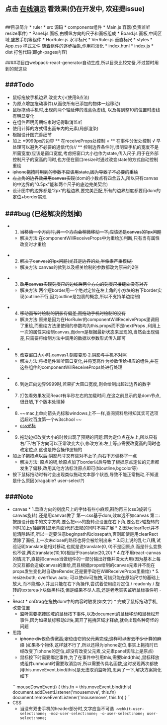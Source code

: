 ## 点击 [在线演示](http://iny7.com/ruler/) 看效果(仍在开发中, 欢迎提issue)
<br />
##目录简介
 * ruler
   * src 源码
     * components组件
       * Main.js 容器(负责监听resize事件)
       * Panel.js 面板,由横纵方向的尺子和画板组成
       * Board.js 画板,中间区域,盛放手机等组件
       * HorRuler.js 水平标尺
       * VerRuler.js 垂直标尺 
    * styles 
       * App.css 样式文件 随着组件的逐步抽象,作用将淡化
    * index.html
    * index.js
   * dist 打包代码(即gh-pages内容)
   
 ####项目由webpack-react-generator自动生成,所以目录比较完备,不过暂时用到的就这些

###Todo
---
 * 鼠标拖放手机边界,改变大小(使用8点法)
 * 为原点增加拖动事件(从而使所有已添加的物体一起移动)
 * 鼠标拖动手机时,出现向两个轴延伸的浅蓝色虚线,
 以及每到整10的位置时虚线有明显变化
 * 在组件声明周期结束时记得取消监听
 * 使用计算的方式得出画布内的元素(局部渲染)
 * 根据设计图完善细节
 * 加上 ±9999px的边界
 	** 在receiveProps处控制 ×
 	** 在事件分发处控制 √ 早处理可以避免不必要的通信代价//
 	** 控制边界条件时,很明显手机的宽度不是所需宽度(应该是窗口宽度,考虑把窗口大小也作为state,传入尺子,用于在外部控制尺子的宽高的同时,也方便在窗口resize时通过改变state的方式自动控制重绘
 * ~~iphone拖拽时用到的参数不应该用state,因为导致了不必要的重绘~~
 * ~~左上角的边界效果用canvas实现~~(dom的小数点有四舍五入,所以只有canvas的中边界的"0.5px"能和两个尺子的底边完美契合)
 * 设计图中的边界都是'2px'的粗边界,要完美匹配,所有的边界刻度都要用dom的定位+border实现


###bug (已经解决的划掉)
---
  * 1. ~~当移动一个方向时,另一个方向会稍微移动一下,应该还是canvas的1px问题~~
    * 解决方法:在componentWillReceiveProps中为重绘加判断,只有当有属性改变时才重绘
    <br />
  * 2. ~~解决了canvas的1px问题(尤其是边界的处,半像素严重模糊)~~
    * 解决方法:canvas的款到以及相关绘制的参数都改为原来的2倍
    <br />
  * 3. ~~改用canvas实现刻度尺的边线后两个方向的刻度尺接缝处没有对齐~~
    * 解决方法:两个短border用一个绝对定位在左上角的小方块的右下border实现(outline不行,因为outline是包裹的概念,所以不支持单边绘制)
    <br />
  * 4. ~~移动画布时绘制的阴影有偏差,而拖动手机时绘制的没有~~
    * 解决方法:原来是因为在HorRuler的componentWillReceiveProps里调用了重绘,而重绘方法里使用的参数均为this.props而不是nextProps ,利用上一次的属性来绘制canvas,而dom是根据最新状态来呈现的,当然会出现偏差,只需要将绘制方法中调用的数据以参数形式传入即可
    <br />
  * 5. ~~改变窗口大小时,canvas1.刻度变形 2.阴影与手机不对照~~
    * 解决方法:将根组件监听窗口变化,并将宽高作为参数传给相应的组件,并在这些组件的componentWillReceiveProps处进行处理
    <br />
  * 6. 到达正向边界9999时,若果扩大窗口宽度,则会绘制出超过边界的数字
  * 7. 打包看效果发现React有半秒左右的加载时间,在这之前显示的是dom节点,很丑陋,下个版本处理掉
  * 8. ~~mac上单向箭头光标和windows上不一样,查阅资料后得知其实可选项远超过百度第一个w3school ~~
    * [css光标](http://www.w3chtml.com/css3/properties/user-interface/cursor.html)
  * 9. 拖动边框改变大小的时候出现了预期的问题:因为定位点在左上,所以只有右/下/右下方向可以正常改变大小,修改方法:左上等点需要改宽高的同时也改定位点,这也是符合操作逻辑的
  * ~~加上了拖拽点以后,阴影尺寸又有些对不上了,向右下方偏移了一点~~
    * 解决方法: 原点的锅,给原点加了border以后导致了根据原点定位的元素都发生了偏移,改用其他方法标注原点即可(如outline,bgcolor等)
  * 按下鼠标拖动时有时会出现类似拖动文本那个状态,导致不能正常拖动,不知道是什么原因(dragable? user-select?)


###Note
---
   * canvas
    * 1.垂直方向的刻度尺上的字体有些小麻烦,斟酌再三(css3旋转与canvas旋转),还是用canvas做了
      第一:css基于dom,效率远不如canvas
  	第二:按照设计图中的文字方向,要么把css的旋转点设置在右下角,要么在z轴旋转的同时加上y轴翻转(显示背面)代码丑陋的同时不易扩展
    * 2.因为clearRect并不能清除路径,所以一定要注意beginpath和closepath,否则即使是用clearRect清除了画板,上一次未close的路径也将会被绘制出来
    * 3.网上说的乱七八糟,试验证明translate是相对移动,也就是说translate(0, 0)不是回原点,而是什么变换也不做,两次translate(10,10)相当于translate(20,20)
    * 4.在不用react-canvas的情况下,直接把canvas当做组件的一部分输出好像并没太大用(因为基本上每次交互都会造成canvas的重绘,而且根据props绘制的canvas元素并不能在props发生变化时自动reRender,还是要手动在WillReceiveProps里重绘)
    * 5. resize:both; overflow: auto; 可以使div可拖拽,可惜只能在原始尺寸的基础上放大,而不能缩小,并且只能在右下角操作,尝试着使用绝对定位 / readonly / 旋转的textarea小块做黑科技,但是结果不尽人意,还是老老实实监听鼠标事件吧 - -
   * React
    * onDrag在拖拽dom中的内容时触发(如文字)
    * 完成了鼠标拖动手机,改变位置
     * 监听需要拖拽区域的鼠标按下事件,以及document的鼠标移动和鼠标松开事件,因为如果鼠标移动过快,离开了拖拽区域才释放,就会出现各种奇怪的问题
   * 思路
     *  ~~iphone div仅负责宽高,定位由它的父元素完成,这样可以省去不少计算的麻烦~~ (如果多个物体,这样就不行了,所以还得为iphone定位,事实上拖拽时已经改变了iphone的定位,却没有改变父元素,父元素panel实际上是原点)
     * 鼠标按下时需要绑定事件,为了在事件中引用this,需要bind(this),鼠标释放或组件unmount时需要取消监听,所以需要传具名函数,这时发现两次都使用this.moveEvent.bind(this)是无法取消监听的,思索了一下,解决方案简化如下
     <br />
     ``
     	mouseDownEvent() {
     		this.fn = this.moveEvent.bind(this)
     		document.addEventListener('mousemove', this.fn)
     	    document.removeEventListener('mousemove', this.fn)
     	}
     ``
   * CSS
     * 当没有双击手机的header部分时,文字应当不可选
     ``-webkit-user-select:none;
       -moz-user-select:none;
       -o-user-select:none;
       user-select:none;
     ``

